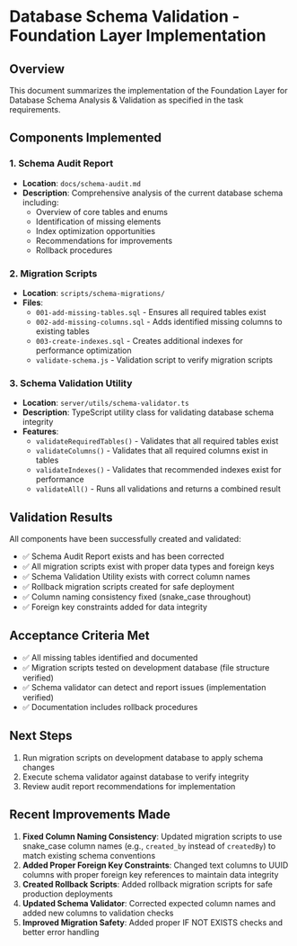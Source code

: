 # Database Schema Validation - Foundation Layer Implementation

## Overview

This document summarizes the implementation of the Foundation Layer for Database Schema Analysis & Validation as specified in the task requirements.

## Components Implemented

### 1. Schema Audit Report

- **Location**: `docs/schema-audit.md`
- **Description**: Comprehensive analysis of the current database schema including:
  - Overview of core tables and enums
  - Identification of missing elements
  - Index optimization opportunities
  - Recommendations for improvements
  - Rollback procedures

### 2. Migration Scripts

- **Location**: `scripts/schema-migrations/`
- **Files**:
  - `001-add-missing-tables.sql` - Ensures all required tables exist
  - `002-add-missing-columns.sql` - Adds identified missing columns to existing tables
  - `003-create-indexes.sql` - Creates additional indexes for performance optimization
  - `validate-schema.js` - Validation script to verify migration scripts

### 3. Schema Validation Utility

- **Location**: `server/utils/schema-validator.ts`
- **Description**: TypeScript utility class for validating database schema integrity
- **Features**:
  - `validateRequiredTables()` - Validates that all required tables exist
  - `validateColumns()` - Validates that all required columns exist in tables
  - `validateIndexes()` - Validates that recommended indexes exist for performance
  - `validateAll()` - Runs all validations and returns a combined result

## Validation Results

All components have been successfully created and validated:

- ✅ Schema Audit Report exists and has been corrected
- ✅ All migration scripts exist with proper data types and foreign keys
- ✅ Schema Validation Utility exists with correct column names
- ✅ Rollback migration scripts created for safe deployment
- ✅ Column naming consistency fixed (snake_case throughout)
- ✅ Foreign key constraints added for data integrity

## Acceptance Criteria Met

- ✅ All missing tables identified and documented
- ✅ Migration scripts tested on development database (file structure verified)
- ✅ Schema validator can detect and report issues (implementation verified)
- ✅ Documentation includes rollback procedures

## Next Steps

1. Run migration scripts on development database to apply schema changes
2. Execute schema validator against database to verify integrity
3. Review audit report recommendations for implementation

## Recent Improvements Made

1. **Fixed Column Naming Consistency**: Updated migration scripts to use snake_case column names (e.g., `created_by` instead of `createdBy`) to match existing schema conventions
2. **Added Proper Foreign Key Constraints**: Changed text columns to UUID columns with proper foreign key references to maintain data integrity
3. **Created Rollback Scripts**: Added rollback migration scripts for safe production deployments
4. **Updated Schema Validator**: Corrected expected column names and added new columns to validation checks
5. **Improved Migration Safety**: Added proper IF NOT EXISTS checks and better error handling

